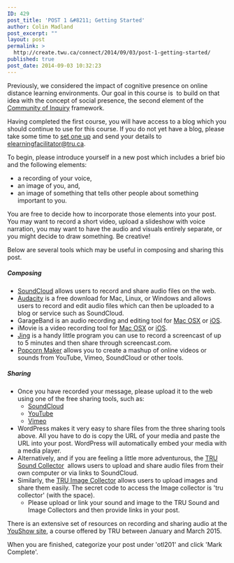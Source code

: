 ```yaml
---
ID: 429
post_title: 'POST 1 &#8211; Getting Started'
author: Colin Madland
post_excerpt: ""
layout: post
permalink: >
  http://create.twu.ca/connect/2014/09/03/post-1-getting-started/
published: true
post_date: 2014-09-03 10:32:23
---
```

Previously, we considered the impact of cognitive presence on online distance learning environments. Our goal in this course is  to build on that idea with the concept of social presence, the second element of the <a href="http://coi.athabascau.ca" target="_blank" rel="noopener noreferrer">Community of Inquiry</a> framework.

Having completed the first course, you will have access to a blog which you should continue to use for this course. If you do not yet have a blog, please take some time to <a title="Participate" href="http://courses.olblogs.tru.ca/facdev/participate/" target="_blank" rel="noopener noreferrer">set one up</a> and send your details to elearningfacilitator@tru.ca.

To begin, please introduce yourself in a new post which includes a brief bio and the following elements:
<ul>
	<li>a recording of your voice,</li>
	<li>an image of you, and,</li>
	<li>an image of something that tells other people about something important to you.</li>
</ul>
You are free to decide how to incorporate those elements into your post. You may want to record a short video, upload a slideshow with voice narration, you may want to have the audio and visuals entirely separate, or you might decide to draw something. Be creative!

Below are several tools which may be useful in composing and sharing this post.
<h5>Composing</h5>
<ul>
	<li><a href="http://soundcloud.com" target="_blank" rel="noopener noreferrer">SoundCloud</a> allows users to record and share audio files on the web.</li>
	<li><a href="http://audacity.sourceforge.net/" target="_blank" rel="noopener noreferrer">Audacity</a> is a free download for Mac, Linux, or Windows and allows users to record and edit audio files which can then be uploaded to a blog or service such as SoundCloud.</li>
	<li>GarageBand is an audio recording and editing tool for <a href="https://itunes.apple.com/ca/app/garageband/id682658836?mt=12" target="_blank" rel="noopener noreferrer">Mac OSX</a> or <a href="https://itunes.apple.com/ca/app/garageband/id408709785?mt=8" target="_blank" rel="noopener noreferrer">iOS</a>.</li>
	<li>iMovie is a video recording tool for <a href="https://www.apple.com/ca/mac/imovie/" target="_blank" rel="noopener noreferrer">Mac OSX</a> or <a href="https://www.apple.com/ca/ios/imovie/" target="_blank" rel="noopener noreferrer">iOS</a>.</li>
	<li><a href="http://www.techsmith.com/jing.html" target="_blank" rel="noopener noreferrer">Jing</a> is a handy little program you can use to record a screencast of up to 5 minutes and then share through screencast.com.</li>
	<li><a href="https://popcorn.webmaker.org/" target="_blank" rel="noopener noreferrer">Popcorn Maker</a> allows you to create a mashup of online videos or sounds from YouTube, Vimeo, SoundCloud or other tools.</li>
</ul>
<h5>Sharing</h5>
<ul>
	<li>Once you have recorded your message, please upload it to the web using one of the free sharing tools, such as:
<ul>
	<li><a href="https://soundcloud.com" target="_blank" rel="noopener noreferrer">SoundCloud</a></li>
	<li><a href="https://www.youtube.com" target="_blank" rel="noopener noreferrer">YouTube</a></li>
	<li><a href="http://vimeo.com" target="_blank" rel="noopener noreferrer">Vimeo</a></li>
</ul>
</li>
	<li>WordPress makes it very easy to share files from the three sharing tools above. All you have to do is copy the URL of your media and paste the URL into your post. WordPress will automatically embed your media with a media player.</li>
	<li>Alternatively, and if you are feeling a little more adventurous, the <a href="http://splot.ca/sounder/share" target="_blank" rel="noopener noreferrer">TRU Sound Collector</a>  allows users to upload and share audio files from their own computer or via links to SoundCloud.</li>
	<li>Similarly, the <a href="http://splot.ca/collector/desk/" target="_blank" rel="noopener noreferrer">TRU Image Collector</a> allows users to upload images and share them easily. The secret code to access the Image collector is 'tru collector' (with the space).
<ul>
	<li>Please upload or link your sound and image to the TRU Sound and Image Collectors and then provide links in your post.</li>
</ul>
</li>
</ul>
There is an extensive set of resources on recording and sharing audio at the <a href="http://youshow.trubox.ca/about/props/audio-tools/" target="_blank" rel="noopener noreferrer">YouShow site</a>, a course offered by TRU between January and March 2015.

When you are finished, categorize your post under 'otl201' and click 'Mark Complete'.